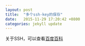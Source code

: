 ```yaml
---
layout: post
title:  "多个ssh-key的保存"
date:   2015-11-29 17:20:42 +0800
categories: jekyll update
---
```


关于SSH，可以查看[百度百科]

[百度百科]:http://baike.baidu.com/subview/16184/5909252.htm









